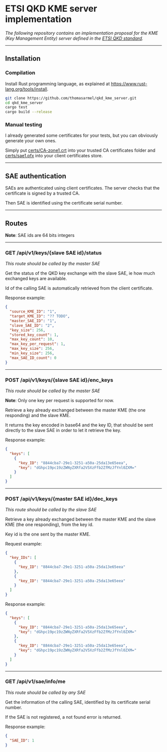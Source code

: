 # ETSI QKD KME server implementation

*The following repository contains an implementation proposal for the KME (Key Management Entity) server defined in the [ETSI QKD standard](docs/etsi_qkd_standard_definition.pdf).*

---

## Installation

### Compilation

Install Rust programming language, as explained at https://www.rust-lang.org/tools/install.

```bash
git clone https://github.com/thomasarmel/qkd_kme_server.git
cd qkd_kme_server
cargo test
cargo build --release
```

### Manual testing

I already generated some certificates for your tests, but you can obviously generate your own ones.

Simply put [certs/CA-zone1.crt](certs/CA-zone1.crt) into your trusted CA certificates folder and [certs/sae1.pfx](certs/sae1.pfx) into your client certificates store.

---

## SAE authentication

SAEs are authenticated using client certificates. The server checks that the certificate is signed by a trusted CA.

Then SAE is identified using the certificate serial number.

---

## Routes

**Note**: SAE ids are 64 bits integers

---

### GET /api/v1/keys/{slave SAE id}/status

*This route should be called by the master SAE*

Get the status of the QKD key exchange with the slave SAE, ie how much exchanged keys are available.

Id of the calling SAE is automatically retrieved from the client certificate.

Response example:

```json
{
  "source_KME_ID": "1",
  "target_KME_ID": "?? TODO",
  "master_SAE_ID": "1",
  "slave_SAE_ID": "2",
  "key_size": 256,
  "stored_key_count": 1,
  "max_key_count": 10,
  "max_key_per_request": 1,
  "max_key_size": 256,
  "min_key_size": 256,
  "max_SAE_ID_count": 0
}
```

---

### POST /api/v1/keys/{slave SAE id}/enc_keys

*This route should be called by the master SAE*

**Note**: Only one key per request is supported for now.

Retrieve a key already exchanged between the master KME (the one responding) and the slave KME.

It returns the key encoded in base64 and the key ID, that should be sent directly to the slave SAE in order to let it retrieve the key.

Response example:

```json
{
  "keys": [
    {
      "key_ID": "8844cba7-29e1-3251-a50a-25da13e65eea",
      "key": "dGhpc19pc19zZWNyZXRfa2V5XzFfb2ZfMzJfYnl0ZXM="
    }
  ]
}
```

---

### POST /api/v1/keys/{master SAE id}/dec_keys

*This route should be called by the slave SAE*

Retrieve a key already exchanged between the master KME and the slave KME (the one responding), from the key id.

Key id is the one sent by the master KME.

Request example:

```json
{
  "key_IDs": [
    {
      "key_ID": "8844cba7-29e1-3251-a50a-25da13e65eea"
    },
    {
      "key_ID": "8844cba7-29e1-3251-a50a-25da13e65eea"
    }
  ]
}
```

Response example:

```json
{
  "keys": [
    {
      "key_ID": "8844cba7-29e1-3251-a50a-25da13e65eea",
      "key": "dGhpc19pc19zZWNyZXRfa2V5XzFfb2ZfMzJfYnl0ZXM="
    },
    {
      "key_ID": "8844cba7-29e1-3251-a50a-25da13e65eea",
      "key": "dGhpc19pc19zZWNyZXRfa2V5XzFfb2ZfMzJfYnl0ZXM="
    }
  ]
}
```

---

### GET /api/v1/sae/info/me

*This route should be called by any SAE*

Get the information of the calling SAE, identified by its certificate serial number.

If the SAE is not registered, a not found error is returned.

Response example:

```json
{
  "SAE_ID": 1
}
```